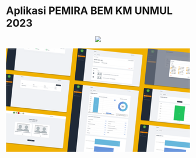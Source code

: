 # Aplikasi PEMIRA BEM KM UNMUL 2023

<p align="center">
<img src="ss/welcome.png" width="800">
</p>
<p align="center">
<img src="ss/preview.png" width="800">
</p>
